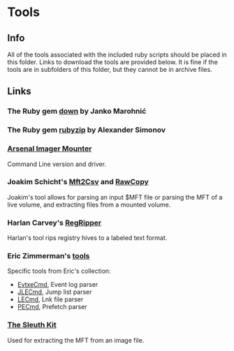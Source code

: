 # Tools

## Info

All of the tools associated with the included ruby scripts should be placed in this folder.  Links to download the tools are provided below.  It is fine if the tools are in subfolders of this folder, but they cannot be in archive files.

## Links

### The Ruby gem [down](https://rubygems.org/gems/down) by Janko Marohnić

### The Ruby gem [rubyzip](https://rubygems.org/gems/rubyzip) by Alexander Simonov

### [Arsenal Imager Mounter](https://github.com/ArsenalRecon/Arsenal-Image-Mounter) 
Command Line version and driver.

### Joakim Schicht's [Mft2Csv](https://github.com/jschicht/Mft2Csv) and [RawCopy](https://github.com/jschicht/RawCopy)
Joakim's tool allows for parsing an input $MFT file or parsing the MFT of a live volume, and extracting files from a mounted volume.

### Harlan Carvey's [RegRipper](https://github.com/keydet89/RegRipper2.8)
Harlan's tool rips registry hives to a labeled text format.

### Eric Zimmerman's [tools](https://ericzimmerman.github.io/#!index.md)
Specific tools from Eric's collection:
- [EvtxeCmd](https://f001.backblazeb2.com/file/EricZimmermanTools/EvtxExplorer.zip), Event log parser
- [JLECmd](https://f001.backblazeb2.com/file/EricZimmermanTools/JLECmd.zip), Jump list parser
- [LECmd](https://f001.backblazeb2.com/file/EricZimmermanTools/LECmd.zip), Lnk file parser
- [PECmd](https://f001.backblazeb2.com/file/EricZimmermanTools/PECmd.zip), Prefetch parser

### [The Sleuth Kit](https://github.com/sleuthkit/sleuthkit/releases/download/sleuthkit-4.9.0/sleuthkit-4.9.0-win32.zip)
Used for extracting the MFT from an image file.
